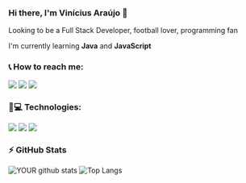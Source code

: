 ### Hi there, I'm Vinícius Araújo 👋

Looking to be a Full Stack Developer, football lover, programming fan


I'm currently learning **Java** and **JavaScript**
<!--
**vinnizo/vinnizo** is a ✨ _special_ ✨ repository because its `README.md` (this file) appears on your GitHub profile.

Here are some ideas to get you started:

- 🔭 I’m currently working on ...
- 🌱 I’m currently learning ...
- 👯 I’m looking to collaborate on ...
- 🤔 I’m looking for help with ...
- 💬 Ask me about ...
- 📫 How to reach me: ...
- 😄 Pronouns: ...
- ⚡ Fun fact: ...
-->

### 📞 How to reach me:
[<img src="https://img.shields.io/badge/Twitter-%231DA1F2.svg?&style=flat-square&logo=twitter&logoColor=white"/>](https://twitter.com/vinivski)
[<img src="https://img.shields.io/badge/Linkedin-%230077B5.svg?&style=flat-square&logo=linkedin&logoColor=white"/>](https://www.linkedin.com/in/vinicius-am/) 
[<img src="https://img.shields.io/badge/Instagram-%23E4405F.svg?&style=flat-square&logo=instagram&logoColor=white">](https://www.instagram.com/vinnizo/)


### 🚀💻 Technologies:
[<img src="https://img.shields.io/badge/Python-informational.svg?&style=flat-square&logo=python&logoColor=white"/>](#)
[<img src="https://img.shields.io/badge/HTML5-important.svg?&style=flat-square&logo=html5&logoColor=white"/>](#)
[<img src="https://img.shields.io/badge/CSS3-blueviolet.svg?&style=flat-square&logo=css3&logoColor=white"/>](#)

### ⚡ GitHub Stats
![YOUR github stats](https://github-readme-stats.vercel.app/api?username=vinnizo&theme=default&show_icons=true)
![Top Langs](https://github-readme-stats.vercel.app/api/top-langs/?username=vinnizo&theme=default&show_icons=true)
